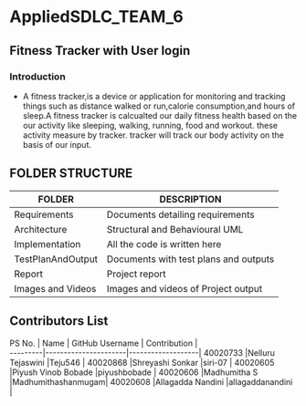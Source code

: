 # AppliedSDLC_TEAM_6
## Fitness Tracker with User login
### Introduction
- A fitness tracker,is a device or application for monitoring and tracking things such as distance walked or run,calorie consumption,and hours of sleep.A fitness tracker is calcualted our daily fitness health based on the our activity like sleeping, walking, running, food and workout. these activity measure by tracker. tracker will track our body activity on the basis of our input.



## FOLDER STRUCTURE

|    FOLDER           |             DESCRIPTION                  |    
|---------------------|------------------------------------------|
| Requirements        | Documents detailing requirements         |             
| Architecture        | Structural and Behavioural UML           |   
| Implementation      | All the code is written here             |
| TestPlanAndOutput   | Documents with test plans and outputs    | 
| Report              | Project report                           |
| Images and Videos   | Images and videos of Project output      | 





## Contributors List 
PS No.   | Name                 | GitHub Username   | Contribution |                  
---------|----------------------|-------------------|
40020733 |Nelluru Tejaswini     |Teju546            | 
40020868 |Shreyashi Sonkar      |siri-07            |
40020605 |Piyush Vinob Bobade   |piyushbobade       |
40020606 |Madhumitha S          |Madhumithashanmugam|
40020608 |Allagadda Nandini     |allagaddanandini   |

